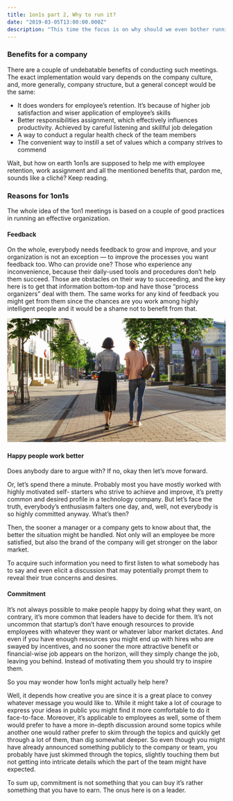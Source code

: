 ```yaml
---
title: 1on1s part 2, Why to run it?
date: "2019-03-05T13:00:00.000Z"
description: "This time the focus is on why should we even bother running meetings like that."
---
```


### Benefits for a company

There are a couple of undebatable benefits of conducting such meetings. The
exact implementation would vary depends on the company culture, and, more
generally, company structure, but a general concept would be the same:

* It does wonders for employee’s retention. It’s because of higher job
satisfaction and wiser application of employee’s skills
* Better responsibilities assignment, which effectively influences productivity.
Achieved by careful listening and skillful job delegation
* A way to conduct a regular health check of the team members
* The convenient way to instill a set of values which a company strives to commend

Wait, but how on earth 1on1s are supposed to help me with employee retention,
work assignment and all the mentioned benefits that, pardon me, sounds like a
cliché? Keep reading.

### Reasons for 1on1s

The whole idea of the 1on1 meetings is based on a couple of good practices in
running an effective organization.

#### Feedback

On the whole, everybody needs feedback to grow and improve, and your
organization is not an exception — to improve the processes you want feedback
too. Who can provide one? Those who experience any inconvenience, because their
daily-used tools and procedures don’t help them succeed. Those are obstacles on
their way to succeeding, and the key here is to get that information bottom-top
and have those “process organizers” deal with them. The same works for any kind
of feedback you might get from them since the chances are you work among highly
intelligent people and it would be a shame not to benefit from that.

![](./OneOnOne2.jpeg)

#### Happy people work better

Does anybody dare to argue with? If no, okay then let’s move forward.

Or, let’s spend there a minute. Probably most you have mostly worked with highly
motivated self- starters who strive to achieve and improve, it’s pretty common
and desired profile in a technology company. But let’s face the truth,
everybody’s enthusiasm falters one day, and, well, not everybody is so highly
committed anyway. What’s then?

Then, the sooner a manager or a company gets to know about that, the better the
situation might be handled. Not only will an employee be more satisfied, but
also the brand of the company will get stronger on the labor market.

To acquire such information you need to first listen to what somebody has to say
and even elicit a discussion that may potentially prompt them to reveal their
true concerns and desires.

#### Commitment

It’s not always possible to make people happy by doing what they want, on
contrary, it’s more common that leaders have to decide for them. It’s not
uncommon that startup’s don’t have enough resources to provide employees with
whatever they want or whatever labor market dictates. And even if you have
enough resources you might end up with hires who are swayed by incentives, and
no sooner the more attractive benefit or financial-wise job appears on the
horizon, will they simply change the job, leaving you behind. Instead of
motivating them you should try to inspire them.

So you may wonder how 1on1s might actually help here?

Well, it depends how creative you are since it is a great place to convey
whatever message you would like to. While it might take a lot of courage to
express your ideas in public you might find it more comfortable to do it
face-to-face. Moreover, it’s applicable to employees as well, some of them would
prefer to have a more in-depth discussion around some topics while another one
would rather prefer to skim through the topics and quickly get through a lot of
them, than dig somewhat deeper. So even though you might have already announced
something publicly to the company or team, you probably have just skimmed
through the topics, slightly touching them but not getting into intricate
details which the part of the team might have expected.

To sum up, commitment is not something that you can buy it’s rather something
that you have to earn. The onus here is on a leader.

